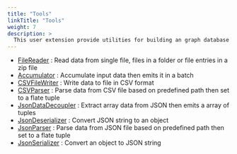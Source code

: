 ```yaml
---
title: "Tools"
linkTitle: "Tools"
weight: 7
description: >
  This user extension provide utilities for building an graph database related flogo application
---
```


* [FileReader](https://github.com/TIBCOSoftware/labs-graphbuilder-contrib/blob/master/tools/trigger/filesreader/)
	: Read data from single file, files in a folder or file entries in a zip file
* [Accumulator](https://github.com/TIBCOSoftware/labs-graphbuilder-contrib/blob/master/tools/activity/accumulator/)
	: Accumulate input data then emits it in a batch
* [CSVFileWriter](https://github.com/TIBCOSoftware/labs-graphbuilder-contrib/blob/master/tools/activity/csvfilewriter/)
	: Write data to file in CSV format
* [CSVParser](https://github.com/TIBCOSoftware/labs-graphbuilder-contrib/blob/master/tools/activity/csvparser/)
	: Parse data from CSV file based on predefined path then set to a flate tuple
* [JsonDataDecoupler](https://github.com/TIBCOSoftware/labs-graphbuilder-contrib/blob/master/tools/activity/jsondatadecoupler/)
	: Extract array data from JSON then emits a array of tuples
* [JsonDeserializer](https://github.com/TIBCOSoftware/labs-graphbuilder-contrib/blob/master/tools/activity/jsondeserializer/)
	: Convert JSON string to an object
* [JsonParser](https://github.com/TIBCOSoftware/labs-graphbuilder-contrib/blob/master/tools/activity/jsonparser/)
	: Parse data from JSON file based on predefined path then set to a flate tuple
* [JsonSerializer](https://github.com/TIBCOSoftware/labs-graphbuilder-contrib/blob/master/tools/activity/jsonserializer/)
	: Convert an object to JSON string

